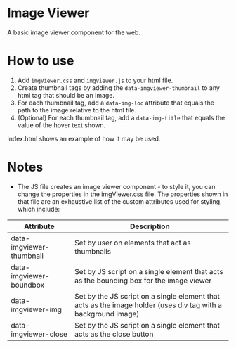 # Image Viewer
A basic image viewer component for the web.  

# How to use
1.  Add `imgViewer.css` and `imgViewer.js` to your html file.
2.  Create thumbnail tags by adding the `data-imgviewer-thumbnail` to any html tag that should be an image.
3.  For each thumbnail tag, add a `data-img-loc` attribute that equals the path to the image relative to the html file.
4.  (Optional) For each thumbnail tag, add a `data-img-title` that equals the value of the hover text shown.

index.html shows an example of how it may be used.
 
# Notes
- The JS file creates an image viewer component - to style it, you can change the properties in the imgViewer.css file.  The properties shown in that file are an exhaustive list of the custom attributes used for styling, which include:

| Attribute | Description |
| -------- | -------- |
| data-imgviewer-thumbnail | Set by user on elements that act as thumbnails |
| data-imgviewer-boundbox | Set by JS script on a single element that acts as the bounding box for the image viewer |
| data-imgviewer-img | Set by the JS script on a single element that acts as the image holder (uses div tag with a background image) |
| data-imgviewer-close | Set by the JS script on a single element that acts as the close button | 

